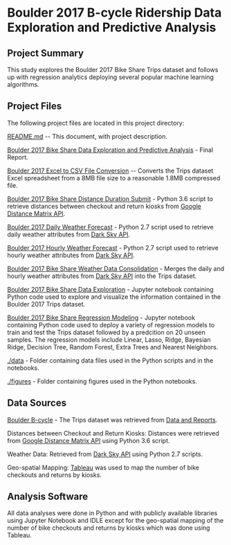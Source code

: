 # Boulder 2017 B-cycle Ridership Data Exploration and Predictive Analysis

## Project Summary
This study explores the Boulder 2017 Bike Share Trips dataset and follows up with regression analytics deploying several popular machine learning algorithms.

## Project Files
The following project files are located in this project directory:

[README.md](https://github.com/hbhasin/Boulder-2017-Bike-Share/blob/master/README.md) -- This document, with project description.

[Boulder 2017 Bike Share Data Exploration and Predictive Analysis](https://github.com/hbhasin/Boulder-2017-Bike-Share/blob/master/Boulder_2017_Bike_share_Data_Exploration_and_Predictive_Analysis.md) - Final Report.

[Boulder 2017 Excel to CSV File Conversion](https://github.com/hbhasin/Boulder-2017-Bike-Share/blob/master/Boulder_2017_Excel_to_CSV_File_Conversion.ipynb) -- Converts the Trips dataset Excel spreadsheet from a 8MB file size to a reasonable 1.8MB compressed file.

[Boulder 2017 Bike Share Distance Duration Submit](https://github.com/hbhasin/Boulder-2017-Bike-Share/blob/master/Boulder_2017_Bike_Share_Distance_Duration_Submit.py) - Python 3.6 script to retrieve distances between checkout and return kiosks from [Google Distance Matrix API](https://developers.google.com/maps/documentation/distance-matrix/).

[Boulder 2017 Daily Weather Forecast](https://github.com/hbhasin/Boulder-2017-Bike-Share/blob/master/Boulder_2017_Daily_Weather_Forecast.py) - Python 2.7 script used to retrieve daily weather attributes from [Dark Sky API](https://darksky.net/dev/).

[Boulder 2017 Hourly Weather Forecast](https://github.com/hbhasin/Boulder-2017-Bike-Share/blob/master/Boulder_2017_Hourly_Weather_Forecast.py) - Python 2.7 script used to retrieve hourly weather attributes from [Dark Sky API](https://darksky.net/dev/).

[Boulder 2017 Bike Share Weather Data Consolidation](https://github.com/hbhasin/Boulder-2017-Bike-Share/blob/master/Boulder_2017_Bike_Share_Weather_Data_Consolidation.ipynb) - Merges the daily and hourly weather attributes from [Dark Sky API](https://darksky.net/dev/) into the Trips dataset.

[Boulder 2017 Bike Share Data Exploration](https://github.com/hbhasin/Boulder-2016-Bike-Share/blob/master/Boulder%202017%20Bike%20Share%20Data%20Exploration.ipynb) - Jupyter notebook containing Python code used to explore and visualize the information contained in the Boulder 2017 Trips dataset. 

[Boulder 2017 Bike Share Regression Modeling](https://github.com/hbhasin/Boulder-2016-Bike-Share/blob/master/Boulder%202017%20Bike%20Share%20Regression%20Modeling.ipynb) - Jupyter notebook containing Python code used to deploy a variety of regression models to train and test the Trips dataset followed by a predcition on 20 unseen samples. The regression models include Linear, Lasso, Ridge, Bayesian Ridge, Decision Tree, Random Forest, Extra Trees and Nearest Neighbors. 

[./data](https://github.com/hbhasin/Boulder-2017-Bike-Share/tree/master/data) - Folder containing data files used in the Python scripts and in the notebooks.

[./figures](https://github.com/hbhasin/Boulder-2017-Bike-Share/tree/master/figures) - Folder containing figures used in the Python notebooks.


## Data Sources
[Boulder B-cycle](https://boulder.bcycle.com/) - The Trips dataset was retrieved from [Data and Reports](https://boulder.bcycle.com/data-reports).

Distances between Checkout and Return Kiosks: Distances were retrieved from [Google Distance Matrix API](https://developers.google.com/maps/documentation/distance-matrix/) using Python 3.6 script.

Weather Data: Retrieved from [Dark Sky API](https://darksky.net/dev/) using Python 2.7 scripts.

Geo-spatial Mapping: [Tableau](https://public.tableau.com/) was used to map the number of bike checkouts and returns by kiosks.

## Analysis Software
All data analyses were done in Python and with publicly available libraries using Jupyter Notebook and IDLE except for the geo-spatial mapping of the number of bike checkouts and returns by kiosks which was done using Tableau.
